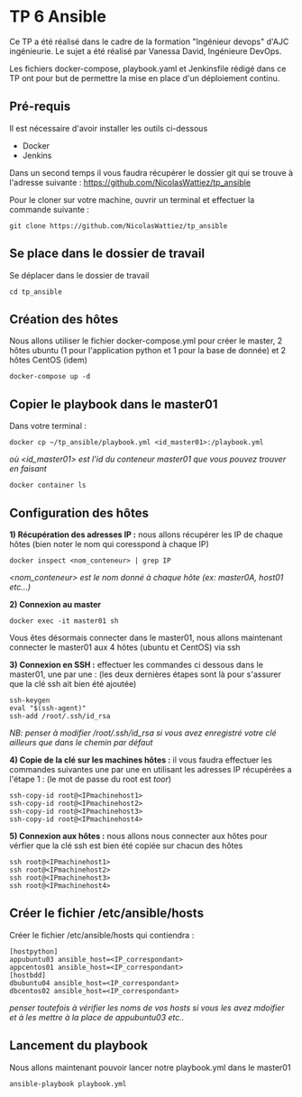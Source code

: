 # TP 6 Ansible

Ce TP a été réalisé dans le cadre de la formation "Ingénieur devops" d'AJC ingénieurie. Le sujet a été réalisé par Vanessa David, Ingénieure DevOps.

Les fichiers docker-compose, playbook.yaml et Jenkinsfile rédigé dans ce TP ont pour but de permettre la mise en place d'un déploiement continu.

## Pré-requis 

Il est nécessaire d'avoir installer les outils ci-dessous 
- Docker
- Jenkins

Dans un second temps il vous faudra récupérer le dossier git qui se trouve à l'adresse suivante : https://github.com/NicolasWattiez/tp_ansible

Pour le cloner sur votre machine, ouvrir un terminal et effectuer la commande suivante :
```
git clone https://github.com/NicolasWattiez/tp_ansible
```

## Se place dans le dossier de travail

Se déplacer dans le dossier de travail 
```
cd tp_ansible
```
## Création des hôtes

Nous allons utiliser le fichier docker-compose.yml pour créer le master, 2 hôtes ubuntu (1 pour l'application python et 1 pour la base de donnée) et 2 hôtes CentOS (idem)

```
docker-compose up -d
```

## Copier le playbook dans le master01

Dans votre terminal : 
```
docker cp ~/tp_ansible/playbook.yml <id_master01>:/playbook.yml
```
*où <id_master01> est l'id du conteneur master01 que vous pouvez trouver en faisant* 
```
docker container ls
```

## Configuration des hôtes

__1) Récupération des adresses IP :__ nous allons récupérer les IP de chaque hôtes (bien noter le nom qui coresspond à chaque IP) 
```
docker inspect <nom_conteneur> | grep IP 
```
*<nom_conteneur> est le nom donné à chaque hôte (ex: master0A, host01 etc...)*

__2) Connexion au master__

```
docker exec -it master01 sh
```
Vous êtes désormais connecter dans le master01, nous allons maintenant connecter le master01 aux 4 hôtes (ubuntu et CentOS) via ssh 

__3) Connexion en SSH :__ effectuer les commandes ci dessous dans le master01, une par une : (les deux dernières étapes sont là pour s'assurer que la clé ssh ait bien été ajoutée)

```
ssh-keygen
eval "$(ssh-agent)"
ssh-add /root/.ssh/id_rsa
```
*NB: penser à modifier /root/.ssh/id_rsa si vous avez enregistré votre clé ailleurs que dans le chemin par défaut*

__4) Copie de la clé sur les machines hôtes :__  il vous faudra effectuer les commandes suivantes une par une en utilisant les adresses IP récupérées a l'étape 1 : (le mot de passe du root est *toor*)

```
ssh-copy-id root@<IPmachinehost1> 
ssh-copy-id root@<IPmachinehost2> 
ssh-copy-id root@<IPmachinehost3>
ssh-copy-id root@<IPmachinehost4>
```

__5) Connexion aux hôtes :__ nous allons nous connecter aux hôtes pour vérfier que la clé ssh est bien été copiée sur chacun des hôtes

```
ssh root@<IPmachinehost1>
ssh root@<IPmachinehost2>
ssh root@<IPmachinehost3>
ssh root@<IPmachinehost4>
```

## Créer le fichier /etc/ansible/hosts

Créer le fichier /etc/ansible/hosts qui contiendra :
```
[hostpython]
appubuntu03 ansible_host=<IP_correspondant>
appcentos01 ansible_host=<IP_correspondant>
[hostbdd]
dbubuntu04 ansible_host=<IP_correspondant>
dbcentos02 ansible_host=<IP_correspondant>
```
*penser toutefois à vérifier les noms de vos hosts si vous les avez mdoifier et à les mettre à la place de appubuntu03 etc..*

## Lancement du playbook

Nous allons maintenant pouvoir lancer notre playbook.yml dans le master01
```
ansible-playbook playbook.yml
```
